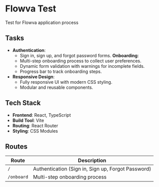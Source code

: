 # Flowva Test
Test for Flowva application process

## Tasks
- **Authentication**: 
  - Sign in, sign up, and forgot password forms.
 **Onboarding**:
  - Multi-step onboarding process to collect user preferences.
  - Dynamic form validation with warnings for incomplete fields.
  - Progress bar to track onboarding steps.
- **Responsive Design**:
  - Fully responsive UI with modern CSS styling.
  - Modular and reusable components.

## Tech Stack

- **Frontend**: React, TypeScript
- **Build Tool**: Vite
- **Routing**: React Router
- **Styling**: CSS Modules

## Routes

| Route       | Description                                        |
|-------------|----------------------------------------------------|
| `/`         | Authentication (Sign in, Sign up, Forgot Password) |
| `/onboard`  | Multi-step onboarding process                      |
